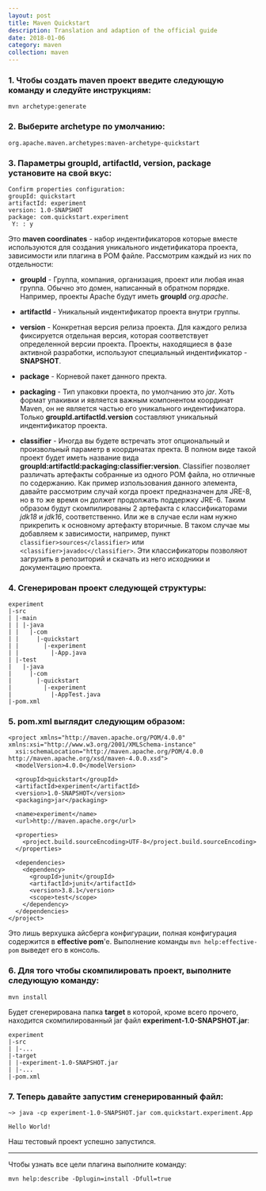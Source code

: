 ```yaml
---
layout: post
title: Maven Quickstart
description: Translation and adaption of the official guide
date: 2018-01-06
category: maven
collection: maven
---
```


### 1. Чтобы создать maven проект введите следующую команду и следуйте инструкциям:
`mvn archetype:generate`

### 2. Выберите archetype по умолчанию: 
`org.apache.maven.archetypes:maven-archetype-quickstart`

### 3. Параметры __groupId__, __artifactId__,  __version__, __package__ установите на свой вкус:
```
Confirm properties configuration:
groupId: quickstart
artifactId: experiment
version: 1.0-SNAPSHOT
package: com.quickstart.experiment
 Y: : y
```

Это **maven coordinates** - набор индентификаторов которые вместе используются для создания уникального индетификатора проекта, зависимости или плагина в POM файле. Рассмотрим каждый из них по отдельности:

- **groupId** - Группа, компания, организация, проект или любая иная группа. Обычно это домен, написанный в обратном порядке. Например, проекты Apache будут иметь __groupId__ *org.apache*.

- **artifactId** - Уникальный индентификатор проекта внутри группы.

- **version** - Конкретная версия релиза проекта. Для каждого релиза фиксируется отдельная версия, которая соответствует определенной версии проекта. Проекты, находящиеся в фазе активной разработки, используют специальный индентификатор - **SNAPSHOT**.

- **package** - Корневой пакет данного пректа.

- **packaging** - Тип упаковки проекта, по умолчанию это *jar*. Хоть формат упакивки и является важным компонентом координат Maven, он не является частью его уникального индентификатора. Только **groupId.artifactId.version** составляют уникальный индентификатор проекта.

- **classifier** - Иногда вы будете встречать этот опциональный и произвольный параметр в координатах пректа. В полном виде такой проект будет иметь название вида **groupId:artifactId:packaging:classifier:version**. Classifier позволяет различать артефакты собранные из одного POM файла, но отличные по содержанию. Как пример изпользования данного элемента, давайте рассмотрим случай когда проект предназначен для JRE-8, но в то же время он должет продолжать поддержку JRE-6. Таким образом будут скомпилированы 2 артефакта с классификаторами _jdk18_ и _jdk16_, соответственно. Или же в случае если нам нужно прикрепить к основному артефакту вторичные. В таком случае мы добавляем к зависимости, например, пункт `classifier>sources</classifier>` или `<classifier>javadoc</classifier>`. Эти классификаторы позволяют загрузить в репозиторий и скачать из него исходники и документацию проекта.

### 4. Сгенерирован проект следующей структуры:
```
experiment
|-src
| |-main
| | |-java
| |   |-com
| |     |-quickstart
| |       |-experiment
| |         |-App.java
| |-test
|   |-java
|     |-com
|       |-quickstart
|         |-experiment
|           |-AppTest.java
|-pom.xml
```

### 5. __pom.xml__ выглядит следующим образом:
```
<project xmlns="http://maven.apache.org/POM/4.0.0" xmlns:xsi="http://www.w3.org/2001/XMLSchema-instance"
  xsi:schemaLocation="http://maven.apache.org/POM/4.0.0 http://maven.apache.org/xsd/maven-4.0.0.xsd">
  <modelVersion>4.0.0</modelVersion>

  <groupId>quickstart</groupId>
  <artifactId>experiment</artifactId>
  <version>1.0-SNAPSHOT</version>
  <packaging>jar</packaging>

  <name>experiment</name>
  <url>http://maven.apache.org</url>

  <properties>
    <project.build.sourceEncoding>UTF-8</project.build.sourceEncoding>
  </properties>

  <dependencies>
    <dependency>
      <groupId>junit</groupId>
      <artifactId>junit</artifactId>
      <version>3.8.1</version>
      <scope>test</scope>
    </dependency>
  </dependencies>
</project>
```

Это лишь верхушка айсберга конфигурации, полная конфигурация содержится в __effective pom__'e. Выполнение команды `mvn help:effective-pom` выведет его в консоль.

### 6. Для того чтобы скомпилировать проект, выполните следующую команду:
`mvn install`

Будет сгенерирована папка **target** в которой, кроме всего прочего, находится скомпилированный jar файл **experiment-1.0-SNAPSHOT.jar**:
```
experiment
|-src
| |-...
|-target
| |-experiment-1.0-SNAPSHOT.jar
| |-...
|-pom.xml
```

### 7. Теперь давайте запустим сгенерированный файл:
```
~> java -cp experiment-1.0-SNAPSHOT.jar com.quickstart.experiment.App

Hello World!
```

Наш тестовый проект успешно запустился.

---

Чтобы узнать все цели плагина выполните команду:

```mvn help:describe -Dplugin=install -Dfull=true```

